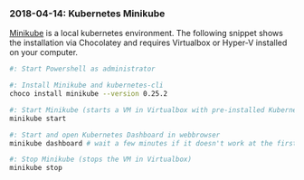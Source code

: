 ### 2018-04-14: Kubernetes Minikube

[Minikube](https://github.com/kubernetes/minikube) is a local kubernetes environment. The following snippet shows the installation via Chocolatey and requires Virtualbox or Hyper-V installed on your computer.

```bash
#: Start Powershell as administrator

#: Install Minikube and kubernetes-cli
choco install minikube --version 0.25.2

#: Start Minikube (starts a VM in Virtualbox with pre-installed Kubernetes)
minikube start

#: Start and open Kubernetes Dashboard in webbrowser
minikube dashboard # wait a few minutes if it doesn't work at the first try

#: Stop Minikube (stops the VM in Virtualbox)
minikube stop
```
